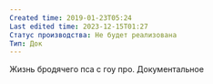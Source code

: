 ```yaml
---
Created time: 2019-01-23T05:24
Last edited time: 2023-12-15T01:27
Статус производства: Не будет реализована
Тип: Док
---
```

Жизнь бродячего пса с гоу про. Документальное
